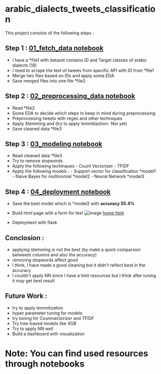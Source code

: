 # arabic_dialects_tweets_classification

This project consists of the following steps :
## Step 1 : <a href='https://github.com/omar1890/arabic_dialects_tweets_classification/blob/master/01_fetch_data.ipynb'>01_fetch_data notebook</a>
- I have a *file1 with dataset contains ID and Target classes of arabic dialects (18) 
- I need to scrape the text of tweets from specific API with ID from *file1
- Merge two files based on IDs and apply some EDA 
- Save merged files into one file *file2
## Step 2 : <a href='https://github.com/omar1890/arabic_dialects_tweets_classification/blob/master/02_preprocessing_data.ipynb'>02_preprocessing_data notebook</a>
- Read *file2
- Some EDA to decide which steps to keep in mind during preprocessing
- Preprocessing tweets with regex and other techniques
- Apply Stemming and (try to apply lemmitiaztion- Not yet)
- Save cleaned data  *file3 

## Step 3 : <a href='https://github.com/omar1890/arabic_dialects_tweets_classification/blob/master/03_modeling.ipynb'>03_modeling notebook</a>
- Read cleaned data *file3
- Try to remove stopwords 
- Apply the following techinques 
      - Count Vectorizer 
      - TFIDF
- Apply the following models :
      - Support vector for classification  *model1
      - Naive Bayes for multinomial *model2
      - Neural Network *model3
## Step 4 : <a href='https://github.com/omar1890/arabic_dialects_tweets_classification/blob/master/04_deployment.py'>04_deployment notebook</a>
- Save the best model which is *model2 with <strong> accuracy 55.4% </strong>
- Build html page with a form for text 
![image](https://user-images.githubusercontent.com/19292752/158206965-038f8c49-c415-4910-bd72-1b47bc1c4410.png)
<a href='https://github.com/omar1890/arabic_dialects_tweets_classification/tree/master/templates/home.html'>home html</a>

- Deployment with flask 

## Conclosion :
- applying stemming is not the best (by make a quick comparsion betweent columns and also the accuracy) 
- removing stopwords affect good
- I think, I have made a good cleaning but it didn't reflect best in the accuracy 
- I couldn't apply NN since I have a limit resources but I think after tuning it may get best result
## Future Work : 
- try to apply lemmitization 
- hyper parameter tuning for models 
- try tuning for Countvectorizer and TFIDF
- Try tree-based models like XGB
- Try to apply NN well
- Build a dashboard with visualization

# Note: You can find used resources through notebooks
